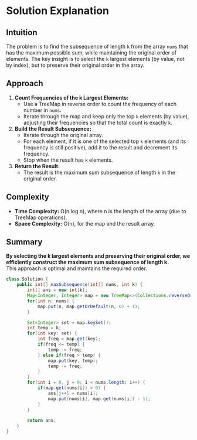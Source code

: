 # Solution Explanation

## Intuition
The problem is to find the subsequence of length `k` from the array `nums` that has the maximum possible sum, while maintaining the original order of elements. The key insight is to select the `k` largest elements (by value, not by index), but to preserve their original order in the array.

## Approach
1. **Count Frequencies of the k Largest Elements:**  
   - Use a TreeMap in reverse order to count the frequency of each number in `nums`.
   - Iterate through the map and keep only the top `k` elements (by value), adjusting their frequencies so that the total count is exactly `k`.
2. **Build the Result Subsequence:**  
   - Iterate through the original array.
   - For each element, if it is one of the selected top `k` elements (and its frequency is still positive), add it to the result and decrement its frequency.
   - Stop when the result has `k` elements.
3. **Return the Result:**  
   - The result is the maximum sum subsequence of length `k` in the original order.

## Complexity
- **Time Complexity:** O(n log n), where n is the length of the array (due to TreeMap operations).
- **Space Complexity:** O(n), for the map and the result array.

## Summary
**By selecting the k largest elements and preserving their original order, we efficiently construct the maximum sum subsequence of length k.**  
This approach is optimal and maintains the required order.

```java
class Solution {
    public int[] maxSubsequence(int[] nums, int k) {
        int[] ans = new int[k];
        Map<Integer, Integer> map = new TreeMap<>(Collections.reverseOrder());
        for(int n: nums) {
            map.put(n, map.getOrDefault(n, 0) + 1);
        }

        Set<Integer> set = map.keySet();
        int temp = k;
        for(int key: set) {
            int freq = map.get(key);
            if(freq <= temp) {
                temp -= freq;
            } else if(freq > temp) {
                map.put(key, temp);
                temp -= freq;
            }
        }
        for(int i = 0, j = 0; i < nums.length; i++) {
            if(map.get(nums[i]) > 0) {
                ans[j++] = nums[i];
                map.put(nums[i], map.get(nums[i]) - 1);
            }
        }
        
        return ans;
    }
}